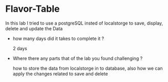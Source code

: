 # Flavor-Table
In this lab I tried to use a postgreSQL insted of localstorge to save, display, delete and update the Data

 - how many days did it takes to complete it ?
   
   2 days

- Where there any parts that of the lab you found challenging ?

  how to store the data from localstorge in to database, also how we can apply the changes related to save and delete 
